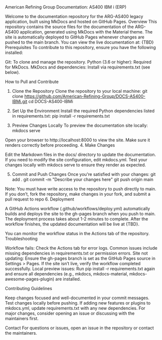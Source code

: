 American Refining Group Documentation: AS400 IBM i (ERP)

Welcome to the documentation repository for the ARG-AS400 legacy application, built using MkDocs and hosted on GitHub Pages.
Overview
This repository contains the source files for the documentation of the ARG-AS400 application, generated using MkDocs with the Material theme. The site is automatically deployed to GitHub Pages whenever changes are pushed to the main branch.
You can view the live documentation at: {TBD}
Prerequisites
To contribute to this repository, ensure you have the following installed:

Git: To clone and manage the repository.
Python (3.6 or higher): Required for MkDocs.
MkDocs and dependencies: Install via requirements.txt (see below).

How to Pull and Contribute
1. Clone the Repository
Clone the repository to your local machine:
git clone https://github.com/American-Refining-Group/DOCS-AS400-IBMi.git
cd DOCS-AS400-IBMi

2. Set Up the Environment
Install the required Python dependencies listed in requirements.txt:
pip install -r requirements.txt

3. Preview Changes Locally
To preview the documentation site locally:
mkdocs serve

Open your browser to http://localhost:8000 to view the site. Make sure it renders correctly before proceeding.
4. Make Changes

Edit the Markdown files in the docs/ directory to update the documentation.
If you need to modify the site configuration, edit mkdocs.yml.
Test your changes locally with mkdocs serve to ensure they render as expected.

5. Commit and Push Changes
Once you're satisfied with your changes:
git add .
git commit -m "Describe your changes here"
git push origin main

Note: You must have write access to the repository to push directly to main. If you don’t, fork the repository, make changes in your fork, and submit a pull request to repo
6. Deployment

A GitHub Actions workflow (.github/workflows/deploy.yml) automatically builds and deploys the site to the gh-pages branch when you push to main.
The deployment process takes about 1-2 minutes to complete.
After the workflow finishes, the updated documentation will be live at {TBD}.

You can monitor the workflow status in the Actions tab of the repository.
Troubleshooting

Workflow fails: Check the Actions tab for error logs. Common issues include missing dependencies in requirements.txt or permission errors.
Site not updating: Ensure the gh-pages branch is set as the GitHub Pages source in Settings > Pages. If the site isn’t live, verify the workflow completed successfully.
Local preview issues: Run pip install -r requirements.txt again and ensure all dependencies (e.g., mkdocs, mkdocs-material, mkdocs-awesome-pages-plugin) are installed.

Contributing Guidelines

Keep changes focused and well-documented in your commit messages.
Test changes locally before pushing.
If adding new features or plugins to mkdocs.yml, update requirements.txt with any new dependencies.
For major changes, consider opening an issue or discussing with the maintainers first.

Contact
For questions or issues, open an issue in the repository or contact the maintainers.